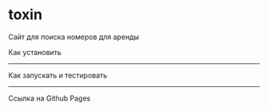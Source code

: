 # toxin
Сайт для поиска номеров для аренды 

Как установить 
**************

Как запускать и тестировать
**************

Ссылка на Github Pages


